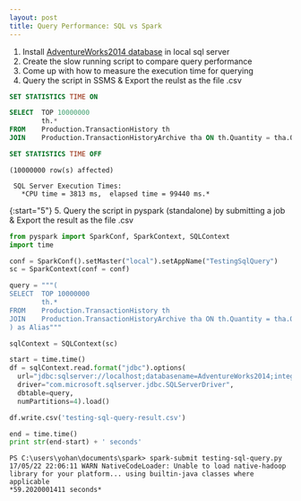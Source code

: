 ```yaml
---
layout: post
title: Query Performance: SQL vs Spark
---
```


1. Install [AdventureWorks2014 database](https://msftdbprodsamples.codeplex.com/releases/view/125550) in local sql server
2. Create the slow running script to compare query performance
3. Come up with how to measure the execution time for querying
4. Query the script in SSMS & Export the reulst as the file .csv

```sql
SET STATISTICS TIME ON

SELECT	TOP 10000000 
		th.* 
FROM	Production.TransactionHistory th
JOIN	Production.TransactionHistoryArchive tha ON th.Quantity = tha.Quantity

SET STATISTICS TIME OFF
```
```
(10000000 row(s) affected)

 SQL Server Execution Times:
   *CPU time = 3813 ms,  elapsed time = 99440 ms.*
```

{:start="5"}
5. Query the script in pyspark (standalone) by submitting a job & Export the result as the file .csv

```python
from pyspark import SparkConf, SparkContext, SQLContext
import time

conf = SparkConf().setMaster("local").setAppName("TestingSqlQuery")
sc = SparkContext(conf = conf)

query = """(   
SELECT	TOP 10000000 
		th.* 
FROM	Production.TransactionHistory th
JOIN	Production.TransactionHistoryArchive tha ON th.Quantity = tha.Quantity
) as Alias"""

sqlContext = SQLContext(sc)

start = time.time()
df = sqlContext.read.format("jdbc").options(
  url="jdbc:sqlserver://localhost;databasename=AdventureWorks2014;integratedSecurity=true;", 
  driver="com.microsoft.sqlserver.jdbc.SQLServerDriver",  
  dbtable=query,
  numPartitions=4).load()

df.write.csv('testing-sql-query-result.csv')

end = time.time()
print str(end-start) + ' seconds'
```
```
PS C:\users\yohan\documents\spark> spark-submit testing-sql-query.py
17/05/22 22:06:11 WARN NativeCodeLoader: Unable to load native-hadoop library for your platform... using builtin-java classes where applicable
*59.2020001411 seconds*
```
